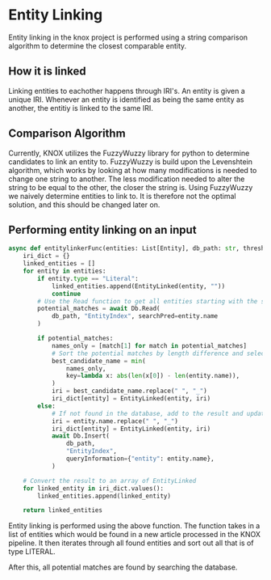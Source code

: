 # Entity Linking

Entity linking in the knox project is performed using a string comparison algorithm to determine the closest comparable entity.

## How it is linked

Linking entities to eachother happens through IRI's. An entity is given a unique IRI. Whenever an entity is identified as being the same entity as another, the entitiy is linked to the same IRI.

## Comparison Algorithm

Currently, KNOX utilizes the FuzzyWuzzy library for python to determine candidates to link an entity to. FuzzyWuzzy is build upon the Levenshtein algorithm, which works by looking at how many modifications is needed to change one string to another. The less modification needed to alter the string to be equal to the other, the closer the string is. Using FuzzyWuzzy we naively determine entities to link to. It is therefore not the optimal solution, and this should be changed later on.

## Performing entity linking on an input

```PYTHON
async def entitylinkerFunc(entities: List[Entity], db_path: str, threshold:int=80):
    iri_dict = {}
    linked_entities = []
    for entity in entities:
        if entity.type == "Literal":
            linked_entities.append(EntityLinked(entity, ""))
            continue
        # Use the Read function to get all entities starting with the same name
        potential_matches = await Db.Read(
            db_path, "EntityIndex", searchPred=entity.name
        )

        if potential_matches:
            names_only = [match[1] for match in potential_matches]
            # Sort the potential matches by length difference and select the first one
            best_candidate_name = min(
                names_only,
                key=lambda x: abs(len(x[0]) - len(entity.name)),
            )
            iri = best_candidate_name.replace(" ", "_")
            iri_dict[entity] = EntityLinked(entity, iri)
        else:
            # If not found in the database, add to the result and update the database
            iri = entity.name.replace(" ", "_")
            iri_dict[entity] = EntityLinked(entity, iri)
            await Db.Insert(
                db_path,
                "EntityIndex",
                queryInformation={"entity": entity.name},
            )

    # Convert the result to an array of EntityLinked
    for linked_entity in iri_dict.values():
        linked_entities.append(linked_entity)

    return linked_entities

```

Entity linking is performed using the above function. The function takes in a list of entities which would be found in a new article processed in the KNOX pipeline. It then iterates through all found entities and sort out all that is of type LITERAL.

After this, all potential matches are found by searching the database.
